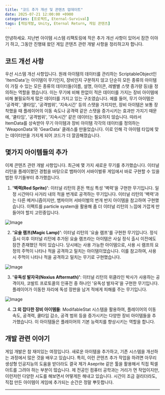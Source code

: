 ```yaml
---
title: "코드 추가 개선 및 콘텐츠 업데이트"
date: 2025-07-21 12:00:00 +0900
categories: [프로젝트, Eternal-Survival]
tags: [게임개발, Unity, Eternal Return, 게임 콘텐츠]
---
```


안녕하세요. 지난번 아이템 시스템 리팩토링에 작은 추가 개선 사항이 있어서 잠깐 이야기 하고, 그동안 진행돼 왔던 게임 콘텐츠 관련 개발 사항을 정리하고자 합니다.

## 코드 개선 사항

우선 시스템 개선 사항입니다. 원래 아이템의 데이터를 관리하는 ScriptableObject인 'ItemData'는 아이템이 무기인지, 장비인지 구분하지 않고 단순히 모든 종류의 아이템이 가질 수 있는 모든 종류의 데이터들(이름, 설명, 아이콘, 레벨별 스탯 증가량 등)을 정의하는 역할을 했습니다.
이는 무기에 비해 한없이 적은 데이터를 가지는 장비 아이템에 비해 불필요하게 많은 데이터를 가지고 있는 구조였습니다. 예를 들어, 무기 아이템은 '공격력', '쿨타임', '공격범위', '지속시간' 등의 스탯을 가지지만, 장비 아이템은 보통 장착했을 때 플레이어의 이동 속도나 공격력 같은 스탯을 증가시키는 효과만 가지기 때문에, '쿨타임', '공격범위', '지속시간' 같은 데이터는 필요하지 않습니다.
따라서 ItemData를 상속받아 무기 아이템과 장비 아이템 각각의 데이터를 정의하는 'WeaponData'와 'GearData' 클래스를 만들었습니다. 이로 인해 각 아이템 타입에 맞는 데이터만을 가지게 되어 코드가 더 깔끔해졌습니다.

## 몇가지 아이템들의 추가

이제 콘텐츠 관련 개발 사항입니다. 최근에 몇 가지 새로운 무기를 추가했습니다. 이터널 리턴을 플레이했던 경험을 바탕으로 뱀파이어 서바이벌류 게임에서 바로 구현할 수 있을법한 무기들부터 추가했씁니다.

1. **'벽력(Red Sprite)'**: 이터널 리턴의 혼돈 핵심 특성 '벽력'을 구현한 무기입니다. 일정 시간마다 사거리 내의 적을 번개로 공격하는 무기입니다. 이터널 리턴의 '벽력'과는 다른 메커니즘이지만, 뱀파이어 서바이벌의 번개 반지 아이템을 참고하여 구현했습니다. 이펙트를 particle system을 활용해 좀 더 이터널 리턴의 느낌에 가깝게 만들어야 할지 고민중입니다.

![Image](https://github.com/user-attachments/assets/4bcf0b79-ebd5-477e-a541-1aebec4c24b2)

2. **'요술 램프(Magic Lamp)'**: 이터널 리턴의 '요술 램프'를 구현한 무기입니다. 정식 출시 이후 이터널 리턴에 추가된 요술 램프라는 아이템은 사실 정식 출시 이전에도 잠깐 존재했던 적이 있습니다. 당시에는 사용 가능한 아이템으로, 사용 시 램프의 요정의 주먹이 나타나 적을 공격하고 밀치는 아이템이었습니다. 이를 참고하여, 사용 시 주먹이 나타나 적을 공격하고 밀치는 무기로 구현했습니다.

![Image](https://github.com/user-attachments/assets/2f21f73c-fbe0-4ba8-99d9-2c07b009183a)

3. **'유독성 발자국(Noxius Aftermath)'**: 이터널 리턴의 위클라인 박사가 사용하는 공격이자, 코발트 프로토콜의 인퓨전 중 하나인 '유독성 발자국'을 구현한 무기입니다. 플레이어가 이동한 자리에 독성 장판을 남겨 적에게 피해를 주는 무기입니다.

![Image](https://github.com/user-attachments/assets/0ff441c3-dda8-48af-9117-3c8a4906f17f)

4. **그 외 잡다한 장비 아이템들**: ModifableStat 시스템을 활용하여, 플레이어의 이동 속도, 공격력, 쿨타임 감소, 공격 범위 등을 증가시키는 다양한 장비 아이템들을 추가했습니다. 이 아이템들은 플레이어의 기본 능력치를 향상시키는 역할을 합니다.

## 개발 관련 이야기

게임 개발은 참 재미있는 여정입니다. 새로운 아이템을 추가하고, 기존 시스템을 개선하는 과정에서 많은 것을 배우고 있습니다. 특히, 이런 콘텐츠 추가 작업을 하려면 아무리 생성형 인공지능의 도움을 받더라도 결국 제가 Aseprite 같은 툴을 활용해서 직접 픽셀 아트를 그려야 하는 부분이 많습니다. 제 전공인 컴퓨터 공학과는 거리가 먼 작업이지만, 이런저런 다양한 시도를 해보면서 어떻게든 해내고 있습니다. 시간이 조금 걸리더라도, 직접 만든 아이템이 게임에 추가되는 순간은 정말 뿌듯합니다.

---
